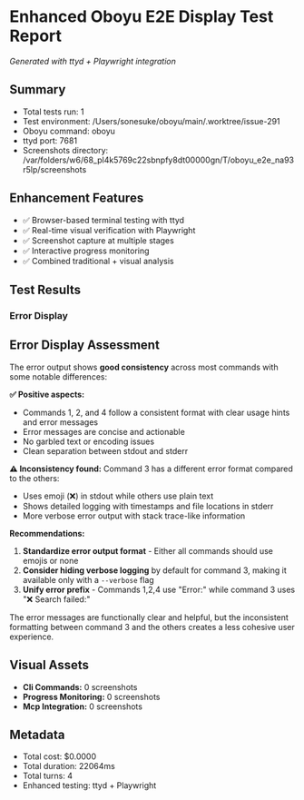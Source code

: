 # Enhanced Oboyu E2E Display Test Report

*Generated with ttyd + Playwright integration*

## Summary

- Total tests run: 1
- Test environment: /Users/sonesuke/oboyu/main/.worktree/issue-291
- Oboyu command: oboyu
- ttyd port: 7681
- Screenshots directory: /var/folders/w6/68_pl4k5769c22sbnpfy8dt00000gn/T/oboyu_e2e_na93r5lp/screenshots

## Enhancement Features

- ✅ Browser-based terminal testing with ttyd
- ✅ Real-time visual verification with Playwright
- ✅ Screenshot capture at multiple stages
- ✅ Interactive progress monitoring
- ✅ Combined traditional + visual analysis

## Test Results

### Error Display

## Error Display Assessment

The error output shows **good consistency** across most commands with some notable differences:

**✅ Positive aspects:**
- Commands 1, 2, and 4 follow a consistent format with clear usage hints and error messages
- Error messages are concise and actionable
- No garbled text or encoding issues
- Clean separation between stdout and stderr

**⚠️ Inconsistency found:**
Command 3 has a different error format compared to the others:
- Uses emoji (❌) in stdout while others use plain text
- Shows detailed logging with timestamps and file locations in stderr
- More verbose error output with stack trace-like information

**Recommendations:**
1. **Standardize error output format** - Either all commands should use emojis or none
2. **Consider hiding verbose logging** by default for command 3, making it available only with a `--verbose` flag
3. **Unify error prefix** - Commands 1,2,4 use "Error:" while command 3 uses "❌ Search failed:"

The error messages are functionally clear and helpful, but the inconsistent formatting between command 3 and the others creates a less cohesive user experience.

## Visual Assets

- **Cli Commands:** 0 screenshots
- **Progress Monitoring:** 0 screenshots
- **Mcp Integration:** 0 screenshots

## Metadata

- Total cost: $0.0000
- Total duration: 22064ms
- Total turns: 4
- Enhanced testing: ttyd + Playwright
